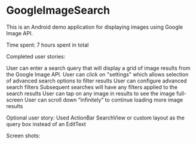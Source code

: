 # GoogleImageSearch

This is an Android demo application for displaying images using Google Image API.

Time spent: 7 hours spent in total

Completed user stories:

User can enter a search query that will display a grid of image results from the Google Image API.
User can click on "settings" which allows selection of advanced search options to filter results
User can configure advanced search filters
Subsequent searches will have any filters applied to the search results
User can tap on any image in results to see the image full-screen
User can scroll down “infinitely” to continue loading more image results

Optional user story:
Used ActionBar SearchView or custom layout as the query box instead of an EditText

Screen shots:
